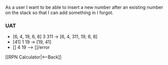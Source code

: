 As a user I want to be able to insert a new number after an existing number on the stack so that I can add something in I forgot.

### UAT
* [6, 4, 19, 6, 8] 3 <enter> 311 <insert> -> [6, 4, 311, 19, 6, 8]
* [41] 1 <enter> 19 <insert> -> [19, 41]
* [] 4 <enter> 19 <insert> --> []/error

[[RPN Calculator|<--Back]]